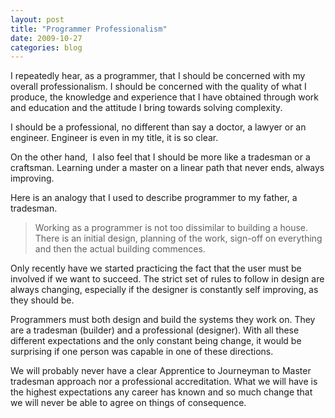 ```yaml
---
layout: post
title: "Programmer Professionalism"
date: 2009-10-27
categories: blog
---
```


I repeatedly hear, as a programmer, that I should be concerned with my overall professionalism. I should be concerned with the quality of what I produce, the knowledge and experience that I have obtained through work and education and the attitude I bring towards solving complexity.

I should be a professional, no different than say a doctor, a lawyer or an engineer. Engineer is even in my title, it is so clear.

On the other hand,&#160; I also feel that I should be more like a tradesman or a craftsman. Learning under a master on a linear path that never ends, always improving.

Here is an analogy that I used to describe programmer to my father, a tradesman.
  > Working as a programmer is not too dissimilar to building a house. There is an initial design, planning of the work, sign-off on everything&#160; and then the actual building commences.

Only recently have we started practicing the fact that the user must be involved if we want to succeed. The strict set of rules to follow in design are always changing, especially if the designer is constantly self improving, as they should be.

Programmers must both design and build the systems they work on. They are a tradesman (builder) and a professional (designer). With all these different expectations and the only constant being change, it would be surprising if one person was capable in one of these directions.

We will probably never have a clear Apprentice to Journeyman to Master tradesman approach nor a professional accreditation. What we will have is the highest expectations any career has known and so much change that we will never be able to agree on things of consequence.
